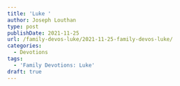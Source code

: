 ```yaml
---
title: 'Luke '
author: Joseph Louthan
type: post
publishDate: 2021-11-25
url: /family-devos-luke/2021-11-25-family-devos-luke/
categories:
  - Devotions
tags:
  - 'Family Devotions: Luke'
draft: true
---
```

